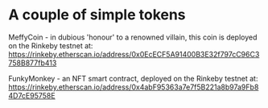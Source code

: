 # A couple of simple tokens
MeffyCoin - in dubious 'honour' to a renowned villain, this coin is deployed on the Rinkeby testnet at: https://rinkeby.etherscan.io/address/0x0EcECF5A91400B3E32f797cC96C3758B877fb413

FunkyMonkey - an NFT smart contract, deployed on the Rinkeby testnet at: https://rinkeby.etherscan.io/address/0x4abF95363a7e7f5B221a8b97a9Fb84D7cE95758E

